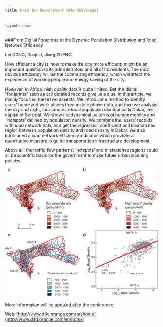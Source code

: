 ```yaml
---
title: Data for Development (D4D Challenge)


layout: page
---
```


###From Digital Footprints to the Dynamic Population Distribution and Road Network Efficiency

Lei DONG, Ruiqi LI, Jiang ZHANG

How efficient a city is, how to make the city more efficient, might be an important question to its administrators and all of its residents. The most obvious efficiency will be the commuting efficiency, which will affect the experience of working people and energy saving of the city.

However, in Africa, high quality data is quite limited. But the digital “footprints” such as call detailed records give us a clue. In this article, we mainly focus on these two aspects. We introduce a method to identify users’ home and work places from mobile phone data, and then we analysis the day and night, local and non-local population distribution in Dakar, the capital of Senegal. We show the dynamical patterns of human mobility and  ‘hotspots’ defined by population density. We combine the  users’ records with road network data, and get the regression coefficient and mismatched region between population density and road density in Dakar. We also introduced a road network efficiency indicator, which provides a quantitative measure to guide transportation infrastructure development. 

Above all, the traffic flow patterns, ‘hotspots’ and mismatched regions could all be scientific basis for the government to make future urban planning policies.

![figure3](/media/files/2015/01/figure3DayNightPop.png)

More information will be updated after the conference.


Web: [http://www.d4d.orange.com/en/home](http://www.d4d.orange.com/en/home)